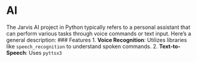 # AI
The Jarvis AI project in Python typically refers to a personal assistant that can perform various tasks through voice commands or text input. Here’s a general description:  ### Features  1. **Voice Recognition**: Utilizes libraries like `speech_recognition` to understand spoken commands. 2. **Text-to-Speech**: Uses `pyttsx3` 
